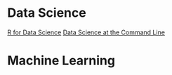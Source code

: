 # Data Science
[R for Data Science](https://r4ds.had.co.nz/)
[Data Science at the Command Line](https://www.datascienceatthecommandline.com/)


# Machine Learning



